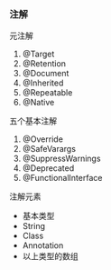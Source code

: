 ### 注解

元注解

1. @Target
2. @Retention
3. @Document
4. @Inherited
5. @Repeatable
6. @Native

五个基本注解

1. @Override
2. @SafeVarargs
3. @SuppressWarnings
4. @Deprecated
5. @FunctionalInterface

注解元素

* 基本类型
* String
* Class
* Annotation
* 以上类型的数组